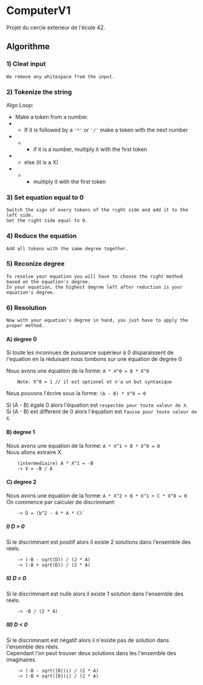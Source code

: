 # ComputerV1

Projet du cercle exterieur de l'école 42.

## Algorithme

### 1) Cleat input

    We remove any whitespace from the input.

### 2) Tokenize the string

Algo Loop:
- Make a token from a number.
- - If it is followed by a `'*'` or `'/'` make a token with the next number
- - - if it is a number, multiply it with the first token
- - else (it is a X)
- - - multiply it with the first token

### 3) Set equation equal to 0

    Switch the sign of every tokens of the right side and add it to the left side.
    Set the right side equal to 0.

### 4) Reduce the equation

    Add all tokens with the same degree together.

### 5) Reconize degree
    To resolve your equation you will have to choose the right method based on the equation's degree.
    In your equation, the highest degree left after reduction is your equation's degree.

### 6) Resolution

    Now with your equation's degree in hand, you just have to apply the proper method.

#### A) degree 0
Si toute les inconnues de puissance supérieur à 0 disparaissent de l'equation en la réduisant nous tombons sur une équation de degrée 0.

Nous avons une équation de la forme: `A * X^0 = B * X^0`
```
    Note: X^0 = 1 // il est optionel et n'a un but syntaxique
```

Nous pouvons l'écrire sous la forme: `(A - B) * X^0 = 0`

Si (A - B) égale 0 alors l'équation est `respectée pour toute valeur de X`.     
Si (A - B) est different de 0 alors l'équation est `fausse pour toute valeur de X`.

#### B) degree 1
Nous avons une équation de la forme: `A * X^1 + B * X^0 = 0`     
Nous allons extraire X.
````
    (intermediaire) A * X^1 = -B
    -> X = -B / A
````
#### C) degree 2
Nous avons une équation de la forme: `A * X^2 + B * X^1 + C * X^0 = 0`     
On commence par calculer de discriminant:
```  
    -> D = (b^2 - 4 * A * C)`
```  

##### I) D > 0
Si le discriminant est positif alors il existe 2 solutions dans l'ensemble des réels.    
```  
    -> (-B - sqrt(D)) / (2 * A)     
    -> (-B + sqrt(D)) / (2 * A)
```  
##### II) D = 0
Si le discriminant est nulle alors il existe 1 solution dans l'ensemble des réels.     
```  
    -> -B / (2 * A)
```  
##### III) D < 0
Si le discriminant est négatif alors il n'existe pas de solution dans l'ensemble des réels.       
Cependant l'on peut trouver deux solutions dans les l'ensemble des imaginaires.   
```  
    -> (-B - sqrt(|D|)i) / (2 * A)     
    -> (-B + sqrt(|D|)i) / (2 * A) 
```  